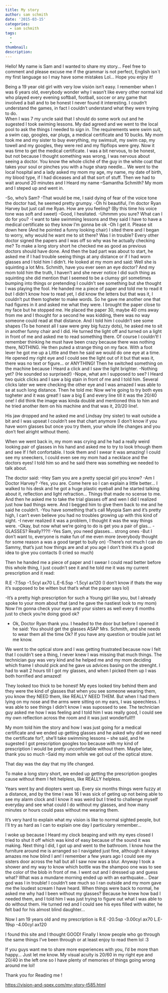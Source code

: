 ```yaml
---
title: My story
author: sam schmith
date: '2015-03-15'
categories:
  - sam schmith
tags:
  - 
  - 
thumbnail: 
description: 
---
```


Hello! My name is Sam and I wanted to share my story... Feel free to comment and please excuse me if the grammar is not perfect, English isn´t my first language so I may have some mistakes Lol... Hope you enjoy it!

Being a 19 year old girl with very low visión isn’t easy. I remember when I was 6 years old, everybody wonder why I wasn’t like every other normal kid who played every evening softball, football, soccer or any game that involved a ball and to be honest I never found it interesting. I coudn’t understand the games, in fact I couldn’t understand what they were trying to do.  
When I was 7 my uncle said that I should do some work out and he sugested I took swiming lessons.
My dad agreed and we went to the local pool to ask the things I needed to sign in. The requirements were swim suit, a swim cap,  googles, ear plugs, a medical certificate and 10 bucks.
My mom took me and my sister to buy everything, my swimsuit, my swim cap, my towell and my googles, they were red and my flipflops were grey. Now it was time to get the medical certificate. I was a bit nervous, to be honest, but not because I thought something was wrong, I was nervous about seeing a doctor. You know the whole cliché of the guy in the white coat that takes your soul or pinches you with a huge sharp needle…
We went to the local hospital and a lady asked my mom my age, my name, my date of birth, my blood type, if I had diceases and all that sort of stuff. Then we had to wait around 20 minutes and I Heard my name
 –Samantha Schmith? My mom and I steped up and went in. 

-So, who’s Sam?
-That would be me, I said dying of fear of the voice tone the doctor had, he seemed pretty grumpy.
-Oh hi beautiful, I’m doctor Ryan Harvey but just call me Ryan. How are you feeling? (By this time his voice tone was soft and sweet)
-Good, I hesitated.
-Uhmmm you sure? What can I do for you?
-I want to take swimming lessons and they said I have to have a medical certificate so they know I’m gonna be ok
-Oh I get it. Please sit down here (And he pointed a funny looking chair)
I sited there and I began to worry, why would he want me to sit there? Was I in trouble? Every other doctor signed the papers and I was off so why was he actually checking me?
To make a long story short he checked me as good as previous doctors should have done. And then the bad part was about to start, he asked me if I had trouble seeing things at any distance or if I had worn glasses and I told him I didn’t. He looked at my mom and said: Well she is squinting a lot Mrs. Schmith, have you ever seen an eye doctor? And my mom told him the truth, I haven’t and she never notice I did such thing as squinting she did mention that I seemed to be a clumsy girl sometimes bumping into things or pretending I couldn’t see something but she thought I was playing the fool. 
He handed me a piece of paper and told me to read it but I didn’t know how to read yet, I did know the letters but that was it, I couldn’t put them togheter to make words. So he gave me another one that had figures in it and asked me what they were. I brought the paper close to my face but he stopped me. He placed the paper 30, maybe 40 cms away from me and I thought for a second he was kidding, there was no way someone could read at that distance.
And I told him I couldn’t see some shapes (To be honest all I saw were grey big fuzzy dots), he asked me to sit in another funny chair and I did. He turned the light off and turned on a light in front of me and asked me to read something there. Of course I couldn’t! I remember thinking he must have been crazy because there was nothing there, NOTHING. He then  puted a strange thing on my face. With a foot lever he got me up a Little and then he said we would do one eye at a time. He opened my right eye and I could see the light out of it but that was it, there was no text or figure…  or ANYTHING! Then he switched something on the machine because I Heard a click and I saw the light brighter. 
-Nothing yet? (He sounded so surprised!)
-Nope, what am I supposed to see?
I Heard two quick clicks and I saw a big stain in front of me and I told him. Several clicks later we were checking the other eye and I was amazed I was able to se at such long distance. 
Then he told me: Now we’re going to try both eyes togheter and it was great! I saw a big E and every line till it was the 20/40 one! I did think the image was kinda doublé and mentioned this to him and he tried another ítem on his machine and that was it, 20/20 line!.

His jaw dropped and he asked me and Lindsay (my sister) to wait outside a bit and I was upseat I couldn’t see that chart anymore (I don’t know if you have worn glasses but once you try them, your whole life changes and you don’t feel alright without them).

When we went back in, my mom was crying and he had a really weird looking pair of glasses in his hand and asked me to try to look trhough them and see If I felt confortable.
I took them and I swear it was amazing! I could see my sneeckers, I could even see my mom had a necklace and the doctors eyes! I told him so and he said there was something we needed to talk about.

The doctor said:  –Hey Sam you are a pretty special girl you know? 
-Am I Doctor Harvey?
-Yes, you are. Come here so I can explain a little better… 
I walked to his desk and he got a huge plastic eyeball and he started talking about it, reflection and light refraction… Things that made no scense to me. And then he asked me to take the trial glasses off and wen I did I realized just how bad things were. And I begged him to give them back to me and he said he couldn’t.
-You have something that’s call Myopia Sam and it’s pretty high, I can’t even believe you had no troubles growing up with this kind of sight.
-I never realized it was a problem, I thought it was the way things were.
-Okay, but now what we’re going to do is get you a pair of glas…
-GLASSES? Really???!!
-Yes Sam, you need glasses… strong ones
-But I don’t want to, everyone is make fun of me even more (everybody thought for some reason a was a good target to bully on)
-There’s not much I can do Sammy, that’s just how things are and at you age I don’t think it’s a good idea to give you contacts
(I cried so much)



Then he handed me a piece of paper and I swear I could read better before this whole thing, I just coudn’t see it and he told me it was my current prescription and it read:

R.E -7.5sp -1.5cyl ax70
L.E-6.5sp -1.5cyl ax120 
(I don’t know if thats the way it’s supposed to be witten but that’s what the paper says lol)

-It’s a pretty high prescription for such a Young girl like you, but I already spoke to your mom about that (and he gave the nastiest look to my mom) Now I’m gonna check your eyes and your sisters as well every 6 months just to check you’re doing good ok? 
- Ok, Doctor Ryan thank you.
I headed to the door but before I opened it he said: You should get the glasses ASAP Mrs. Schmith, and she needs to wear them all the time Ok? If you have any question or trouble just let me know.

We went to the optical store and I was getting frustrated because now I felt that I couldn’t see a thing, I never knew I was missing that much things.
The technician guy was very kind and he helped me and my mom deciding which frame I should pick and he gave us advices basing on the strenght. I had to wait 2 hours till I got my glasses, and when I picked them up I was both horrified and amazed!

They looked too thick to be honest! My eyes looked tiny behind them and they were the kind of glasses that when you see someone wearing them, you know they NEED them, like REALLY NEED THEM.
But when I had them lying on my nose and the arms were sitting on my ears, I was speechless. I was able to see things I didn’t know I was supossed to see. The technician guy asked me how I was feeling and I told him I was really good, I could see my own reflection across the room and it was just wonderfull!!!

My mom told him the story and how I was just going for a medical certificate and we ended up getting glasses and he asked why did we need the certificate for?, she’ll take swimming lessons – she said, and he sugested I got prescription googles too because with my kind of prescription I would be pretty unconfortable without them. Maybe later, thank you so much –Said my mom while we got out of the optical store.

That day was the day that my life changed. 

To make a long story short, we ended up getting the prescription googles cause without them I felt helpless, like REALLY helpless.


Years went by and diopters went up. Every six months things were fuzzy at a distance, and by the time I was 16 I was sick of geting up not being able to see my alarm clock and I know it was weird but I tried to challenge myself everyday and see what could I do without my glasses, and how many minutes or hours could pass without me wearing them.

It’s very hard to explain what my vision is like to normal sighted people, but I’ll try as hard as I can to explain one day I particulary remember…

I woke up because I Heard my clock beaping and with my eyes closed I tried to shut it off which was kind of easy because of the sound it was making. Next thing I did, I got up and went to the bathroom. I know how the furniture around me is arranged so I navigated just fine, although it always amazes me how blind I am! I remember a few years ago I could see my sisters door across the hall but all I saw now was a blur.
Anyway I took a shower and my way to know which bottle was the shampoo one was to see the color of the blob in front of me. I went out and I dressed up and guess what? What was a mundane morning ended up with an earthquake… Dear god was I in trouble! I couldn’t see much so I ran outside and my mom gave me the loudest scream I have heard. 
When things were back to normal, he asked me why had I been without my glasses? Because he knew how bad I needed them, and I told him I was just trying to figure out what I was able to do without them. He turned red and I could see his eyes filled with wáter, he felt bad for his almost blind daughter…

Now I am 19 years old and my prescription is 
R.E -20.5sp -3.00cyl ax70
L.E-19sp -4.00cyl ax120

I found this site and I thought GOOD! Finally I know people who go through the same things I’ve been through or at least enjoy to read them lol :3 

If you guys want me to share more experiences with you, I’d be more than happy… Just let me know. My visual acuity is 20/60 in my right eye and 20/40 in the left one so I have plenty of memories of things going wrong around me lol!

Thank you for Reading me    !

https://vision-and-spex.com/my-story-t585.html
